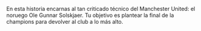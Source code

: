 En esta historia encarnas al tan criticado técnico del Manchester United: el noruego Ole Gunnar Solskjaer.  Tu objetivo es plantear la final de la champions para devolver al club a lo más alto. 
